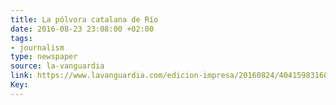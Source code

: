 ```yaml
---
title: La pólvora catalana de Río
date: 2016-08-23 23:08:00 +02:00
tags:
- journalism
type: newspaper
source: la-vanguardia
link: https://www.lavanguardia.com/edicion-impresa/20160824/404159831684/la-polvora-catalana-de-rio.html
Key: 
---
```



